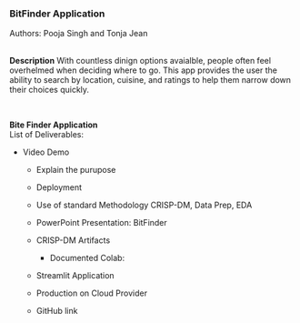 ### BitFinder Application
Authors:  Pooja Singh and Tonja Jean <br>

<br> **Description**
With countless dinign options avaialble, people often feel overhelmed when deciding where to go. This app provides the user the ability to search by location, cuisine, and ratings to help them narrow down their choices quickly. <br>



<br>

**Bite Finder Application**
<br>
List of Deliverables: <br>
<body>
  
* Video Demo
    * Explain the purupose
    * Deployment
    * Use of standard Methodology CRISP-DM, Data Prep, EDA
  
  * PowerPoint Presentation:  BitFinder

  * CRISP-DM Artifacts
    * Documented Colab:

  * Streamlit Application
  * Production on Cloud Provider
  * GitHub link
  
</body>
